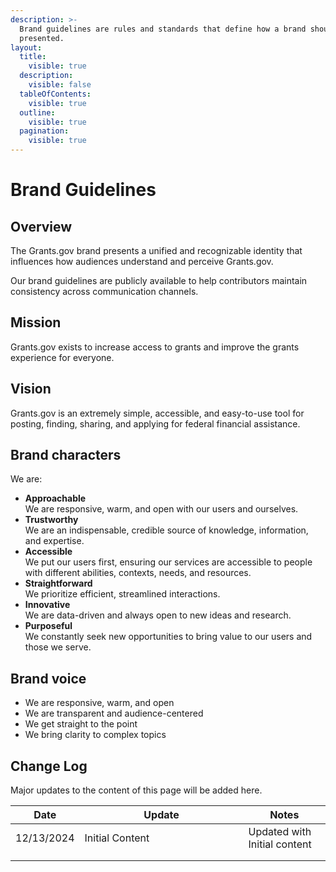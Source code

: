 ```yaml
---
description: >-
  Brand guidelines are rules and standards that define how a brand should be
  presented.
layout:
  title:
    visible: true
  description:
    visible: false
  tableOfContents:
    visible: true
  outline:
    visible: true
  pagination:
    visible: true
---
```


# Brand Guidelines

## Overview

The Grants.gov brand presents a unified and recognizable identity that influences how audiences understand and perceive Grants.gov.

Our brand guidelines are publicly available to help contributors maintain consistency across communication channels.

## Mission

Grants.gov exists to increase access to grants and improve the grants experience for everyone.

## Vision

Grants.gov is an extremely simple, accessible, and easy-to-use tool for posting, finding, sharing, and applying for federal financial assistance.

## Brand characters

We are:

* **Approachable**\
  We are responsive, warm, and open with our users and ourselves.
* **Trustworthy**\
  We are an indispensable, credible source of knowledge, information, and expertise.
* **Accessible**\
  We put our users first, ensuring our services are accessible to people with different abilities, contexts, needs, and resources.
* **Straightforward**\
  We prioritize efficient, streamlined interactions.
* **Innovative**\
  We are data-driven and always open to new ideas and research.
* **Purposeful**\
  We constantly seek new opportunities to bring value to our users and those we serve.

## Brand voice

* We are responsive, warm, and open
* We are transparent and audience-centered
* We get straight to the point
* We bring clarity to complex topics

## Change Log

Major updates to the content of this page will be added here.

<table><thead><tr><th>Date</th><th width="246">Update</th><th>Notes</th></tr></thead><tbody><tr><td>12/13/2024</td><td>Initial Content</td><td>Updated with Initial content</td></tr><tr><td></td><td></td><td></td></tr><tr><td></td><td></td><td></td></tr></tbody></table>
